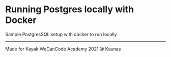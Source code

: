 # Running Postgres locally with Docker

Sample PostgresSQL setup with docker to run locally

---

Made for Kayak WeCanCode Academy 2021 @ Kaunas
